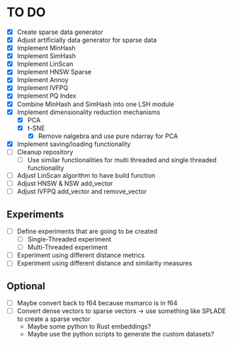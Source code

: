 # TO DO

- [x] Create sparse data generator
- [x] Adjust artificially data generator for sparse data
- [x] Implement MinHash
- [x] Implement SimHash
- [x] Implement LinScan
- [x] Implement HNSW Sparse
- [x] Implement Annoy
- [x] Implement IVFPQ
- [x] Implement PQ Index
- [x] Combine MinHash and SimHash into one LSH module
- [x] Implement dimensionality reduction mechanisms
  - [x] PCA
  - [x] t-SNE
    - [x] Remove nalgebra and use pure ndarray for PCA
- [x] Implement saving/loading functionality
- [ ] Cleanup repository
  - [ ] Use similar functionalities for multi threaded and single threaded functionality
- [ ] Adjust LinScan algorithm to have build function
- [ ] Adjust HNSW & NSW add_vector
- [ ] Adjust IVFPQ add_vector and remove_vector

## Experiments

- [ ] Define experiments that are going to be created
  - [ ] Single-Threaded experiment
  - [ ] Multi-Threaded experiment
- [ ] Experiment using different distance metrics
- [ ] Experiment using different distance and similarity measures

## Optional

- [ ] Maybe convert back to f64 because msmarco is in f64
- [ ] Convert dense vectors to sparse vectors -> use something like SPLADE to create a sparse vector
  - Maybe some python to Rust embeddings?
  - Maybe use the python scripts to generate the custom datasets?

